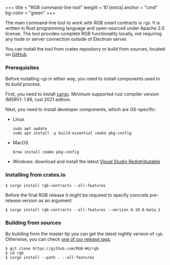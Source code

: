+++
title = "RGB command-line tool"
weight = 10
[extra]
anchor = "cmd"
bg-color = "green"
+++

The main command-line tool to work with RGB smart contracts is `rgb`. It is written
in Rust programming language and open-sourced under Apache 2.0 license.
The tool provides complete RGB functionality locally, not requiring any node
or server connection outside of Electrum server.

You can install the tool from crates repository or build from sources, located
on [GitHub](https://github.com/RGB-WG/rgb).

### Prerequisites

Before installing `rgb` in either way, you need to install components used in
its build process.

First, you need to install [cargo](https://doc.rust-lang.org/cargo/).
Minimum supported rust compiler version (MSRV): 1.66, rust 2021 edition.

Next, you need to install developer components, which are OS-specific:

* Linux
  ```
  sudo apt update
  sudo apt install -y build-essential cmake pkg-config
  ```

* MacOS
  ```
  brew install cmake pkg-config
  ```

* Windows: download and install the latest [Visual Studio Redistributable](https://visualstudio.microsoft.com/downloads/)


### Installing from crates.io

```
$ cargo install rgb-contracts --all-features
```

Before the final RGB release it might be required to specify concrete 
pre-release version as an argument:

```
$ cargo install rgb-contracts --all-features --version 0.10.0-beta.1
```


### Building from sources

By building from the master tip you can get the latest nightly version of
`rgb`. Otherwise, you can check [one of our release tags](https://github.com/RGB-WG/rgb/tags).

```console
$ git clone https://github.com/RGB-WG/rgb
$ cd rgb
$ cargo install --path . --all-features
```
